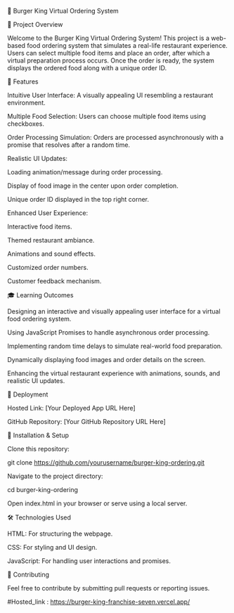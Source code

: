 🍔 Burger King Virtual Ordering System

📌 Project Overview

Welcome to the Burger King Virtual Ordering System! This project is a web-based food ordering system that simulates a real-life restaurant experience. Users can select multiple food items and place an order, after which a virtual preparation process occurs. Once the order is ready, the system displays the ordered food along with a unique order ID.

🎯 Features

Intuitive User Interface: A visually appealing UI resembling a restaurant environment.

Multiple Food Selection: Users can choose multiple food items using checkboxes.

Order Processing Simulation: Orders are processed asynchronously with a promise that resolves after a random time.

Realistic UI Updates:

Loading animation/message during order processing.

Display of food image in the center upon order completion.

Unique order ID displayed in the top right corner.

Enhanced User Experience:

Interactive food items.

Themed restaurant ambiance.

Animations and sound effects.

Customized order numbers.

Customer feedback mechanism.


🎓 Learning Outcomes

Designing an interactive and visually appealing user interface for a virtual food ordering system.

Using JavaScript Promises to handle asynchronous order processing.

Implementing random time delays to simulate real-world food preparation.

Dynamically displaying food images and order details on the screen.

Enhancing the virtual restaurant experience with animations, sounds, and realistic UI updates.

🚀 Deployment

Hosted Link: [Your Deployed App URL Here]

GitHub Repository: [Your GitHub Repository URL Here]

📂 Installation & Setup

Clone this repository:

git clone https://github.com/yourusername/burger-king-ordering.git

Navigate to the project directory:

cd burger-king-ordering

Open index.html in your browser or serve using a local server.

🛠️ Technologies Used

HTML: For structuring the webpage.

CSS: For styling and UI design.

JavaScript: For handling user interactions and promises.

🤝 Contributing

Feel free to contribute by submitting pull requests or reporting issues.

#Hosted_link : https://burger-king-franchise-seven.vercel.app/
